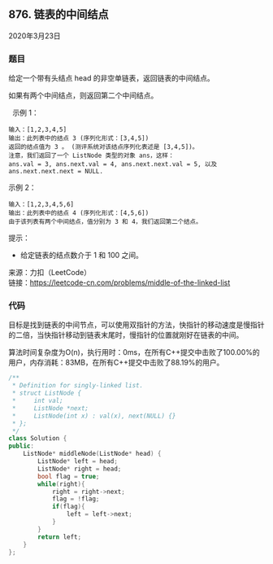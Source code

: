 ## 876. 链表的中间结点

2020年3月23日

### 题目

给定一个带有头结点 head 的非空单链表，返回链表的中间结点。

如果有两个中间结点，则返回第二个中间结点。

 
示例 1：
```no
输入：[1,2,3,4,5]
输出：此列表中的结点 3 (序列化形式：[3,4,5])
返回的结点值为 3 。 (测评系统对该结点序列化表述是 [3,4,5])。
注意，我们返回了一个 ListNode 类型的对象 ans，这样：
ans.val = 3, ans.next.val = 4, ans.next.next.val = 5, 以及 ans.next.next.next = NULL.
```
示例 2：
```no
输入：[1,2,3,4,5,6]
输出：此列表中的结点 4 (序列化形式：[4,5,6])
由于该列表有两个中间结点，值分别为 3 和 4，我们返回第二个结点。
```

提示：

- 给定链表的结点数介于 1 和 100 之间。

来源：力扣（LeetCode）  
链接：https://leetcode-cn.com/problems/middle-of-the-linked-list

### 代码

目标是找到链表的中间节点，可以使用双指针的方法，快指针的移动速度是慢指针的二倍，当快指针移动到链表末尾时，慢指针的位置就刚好在链表的中间。

算法时间复杂度为O(n)，执行用时：0ms，在所有C++提交中击败了100.00%的用户，内存消耗：83MB，在所有C++提交中击败了88.19%的用户。

```cpp
/**
 * Definition for singly-linked list.
 * struct ListNode {
 *     int val;
 *     ListNode *next;
 *     ListNode(int x) : val(x), next(NULL) {}
 * };
 */
class Solution {
public:
    ListNode* middleNode(ListNode* head) {
        ListNode* left = head;
        ListNode* right = head;
        bool flag = true;
        while(right){
            right = right->next;
            flag = !flag;
            if(flag){
                left = left->next;
            }
        }
        return left;
    }
};
```